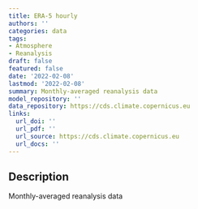 ```yaml
---
title: ERA-5 hourly
authors: ''
categories: data
tags:
- Atmosphere
- Reanalysis
draft: false
featured: false
date: '2022-02-08'
lastmod: '2022-02-08'
summary: Monthly-averaged reanalysis data
model_repository: ''
data_repository: https://cds.climate.copernicus.eu
links:
  url_doi: ''
  url_pdf: ''
  url_source: https://cds.climate.copernicus.eu
  url_docs: ''
---
```


## Description

Monthly-averaged reanalysis data

